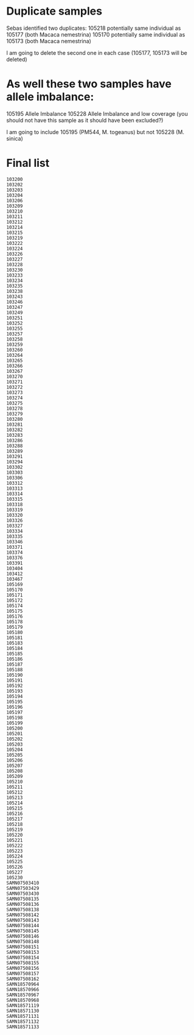 # Duplicate samples

Sebas identified two duplicates:
105218 potentially same individual as 105177 (both Macaca nemestrina)
105170 potentially same individual as 105173 (both Macaca nemestrina)

I am going to delete the second one in each case (105177, 105173 will be deleted)



# As well these two samples have allele imbalance:
105195 Allele Imbalance
105228 Allele Imbalance and low coverage (you should not have this sample as it should have been excluded?)

I am going to include 105195 (PM544, M. togeanus) but not 105228 (M. sinica)

# Final list
```
103200
103202
103203
103204
103206
103209
103210
103211
103212
103214
103215
103219
103222
103224
103226
103227
103228
103230
103233
103234
103235
103238
103243
103246
103247
103249
103251
103252
103255
103257
103258
103259
103260
103264
103265
103266
103267
103270
103271
103272
103273
103274
103275
103278
103279
103280
103281
103282
103283
103286
103288
103289
103291
103294
103302
103303
103306
103312
103313
103314
103315
103318
103319
103320
103326
103327
103334
103335
103346
103371
103374
103376
103391
103404
103412
103467
105169
105170
105171
105172
105174
105175
105176
105178
105179
105180
105181
105183
105184
105185
105186
105187
105188
105190
105191
105192
105193
105194
105195
105196
105197
105198
105199
105200
105201
105202
105203
105204
105205
105206
105207
105208
105209
105210
105211
105212
105213
105214
105215
105216
105217
105218
105219
105220
105221
105222
105223
105224
105225
105226
105227
105230
SAMN07503410
SAMN07503429
SAMN07503430
SAMN07508135
SAMN07508136
SAMN07508138
SAMN07508142
SAMN07508143
SAMN07508144
SAMN07508145
SAMN07508146
SAMN07508148
SAMN07508151
SAMN07508153
SAMN07508154
SAMN07508155
SAMN07508156
SAMN07508157
SAMN07508162
SAMN18570964
SAMN18570966
SAMN18570967
SAMN18570968
SAMN18571119
SAMN18571130
SAMN18571131
SAMN18571132
SAMN18571133
```

